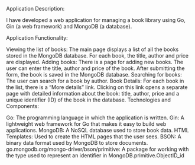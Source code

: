 Application Description:

I have developed a web application for managing a book library using Go, Gin (a web framework) and MongoDB (a database).

Application Functionality:

Viewing the list of books:
The main page displays a list of all the books stored in the MongoDB database.
For each book, the title, author and price are displayed.
Adding books:
There is a page for adding new books.
The user can enter the title, author and price of the book.
After submitting the form, the book is saved in the MongoDB database.
Searching for books:
The user can search for a book by author.
Book Details:
For each book in the list, there is a “More details” link.
Clicking on this link opens a separate page with detailed information about the book: title, author, price and a unique identifier (ID) of the book in the database.
Technologies and Components:

Go: The programming language in which the application is written.
Gin: A lightweight web framework for Go that makes it easy to build web applications.
MongoDB: A NoSQL database used to store book data.
HTML Templates: Used to create the HTML pages that the user sees.
BSON: A binary data format used by MongoDB to store documents.
go.mongodb.org/mongo-driver/bson/primitive: A package for working with the type used to represent an identifier in MongoDB.primitive.ObjectID_id
